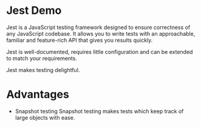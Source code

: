 # Jest Demo


Jest is a JavaScript testing framework designed to ensure correctness of any JavaScript codebase. It allows you to write tests with an approachable, familiar and feature-rich API that gives you results quickly.

Jest is well-documented, requires little configuration and can be extended to match your requirements.

Jest makes testing delightful.


# Advantages

- Snapshot testing
Snapshot testing makes tests which keep track of large objects with ease. 
